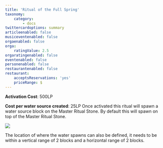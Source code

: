 ```yaml
---
title: 'Ritual of the Full Spring​'
taxonomy:
    category:
        - docs
twittercardoptions: summary
articleenabled: false
musiceventenabled: false
orgaenabled: false
orga:
    ratingValue: 2.5
orgaratingenabled: false
eventenabled: false
personenabled: false
restaurantenabled: false
restaurant:
    acceptsReservations: 'yes'
    priceRange: $
---
```


**Activation Cost**: 500LP

**Cost per water source created**: 25LP
Once activated this ritual will spawn a water source block on the Master Ritual Stone. By default this will spawn on top of the Master Ritual Stone.

![](Ritual%20of%20the%20Full%20Spring%E2%80%8B.jpg)

The location of where the water spawns can also be defined, it needs to be within a vertical range of 2 blocks and a horizontal range of 2 blocks.